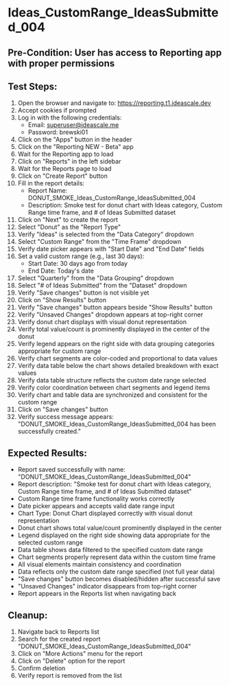 # Ideas_CustomRange_IdeasSubmitted_004

## Pre-Condition: User has access to Reporting app with proper permissions

## Test Steps:
1. Open the browser and navigate to: https://reporting.t1.ideascale.dev
2. Accept cookies if prompted
3. Log in with the following credentials:
   - Email: superuser@ideascale.me
   - Password: brewski01
4. Click on the "Apps" button in the header
5. Click on the "Reporting NEW - Beta" app
6. Wait for the Reporting app to load
7. Click on "Reports" in the left sidebar
8. Wait for the Reports page to load
9. Click on "Create Report" button
10. Fill in the report details:
    - Report Name: DONUT_SMOKE_Ideas_CustomRange_IdeasSubmitted_004
    - Description: Smoke test for donut chart with Ideas category, Custom Range time frame, and # of Ideas Submitted dataset
11. Click on "Next" to create the report
12. Select "Donut" as the "Report Type"
13. Verify "Ideas" is selected from the "Data Category" dropdown
14. Select "Custom Range" from the "Time Frame" dropdown
15. Verify date picker appears with "Start Date" and "End Date" fields
16. Set a valid custom range (e.g., last 30 days):
    - Start Date: 30 days ago from today
    - End Date: Today's date
17. Select "Quarterly" from the "Data Grouping" dropdown
18. Select "# of Ideas Submitted" from the "Dataset" dropdown
19. Verify "Save changes" button is not visible yet
20. Click on "Show Results" button
21. Verify "Save changes" button appears beside "Show Results" button
22. Verify "Unsaved Changes" dropdown appears at top-right corner
23. Verify donut chart displays with visual donut representation
24. Verify total value/count is prominently displayed in the center of the donut
25. Verify legend appears on the right side with data grouping categories appropriate for custom range
26. Verify chart segments are color-coded and proportional to data values
27. Verify data table below the chart shows detailed breakdown with exact values
28. Verify data table structure reflects the custom date range selected
29. Verify color coordination between chart segments and legend items
30. Verify chart and table data are synchronized and consistent for the custom range
31. Click on "Save changes" button
32. Verify success message appears: "DONUT_SMOKE_Ideas_CustomRange_IdeasSubmitted_004 has been successfully created."

## Expected Results:
- Report saved successfully with name: "DONUT_SMOKE_Ideas_CustomRange_IdeasSubmitted_004"
- Report description: "Smoke test for donut chart with Ideas category, Custom Range time frame, and # of Ideas Submitted dataset"
- Custom Range time frame functionality works correctly
- Date picker appears and accepts valid date range input
- Chart Type: Donut Chart displayed correctly with visual donut representation
- Donut chart shows total value/count prominently displayed in the center
- Legend displayed on the right side showing data appropriate for the selected custom range
- Data table shows data filtered to the specified custom date range
- Chart segments properly represent data within the custom time frame
- All visual elements maintain consistency and coordination
- Data reflects only the custom date range specified (not full year data)
- "Save changes" button becomes disabled/hidden after successful save
- "Unsaved Changes" indicator disappears from top-right corner
- Report appears in the Reports list when navigating back

## Cleanup:
1. Navigate back to Reports list
2. Search for the created report "DONUT_SMOKE_Ideas_CustomRange_IdeasSubmitted_004"
3. Click on "More Actions" menu for the report
4. Click on "Delete" option for the report
5. Confirm deletion
6. Verify report is removed from the list